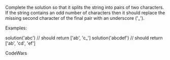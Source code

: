 Complete the solution so that it splits the string into pairs of two characters. If the string contains an odd number of characters then it should replace the missing second character of the final pair with an underscore ('_').

Examples:


solution('abc') // should return ['ab', 'c_']
solution('abcdef') // should return ['ab', 'cd', 'ef']



CodeWars